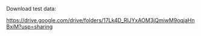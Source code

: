 Download test data: 

https://drive.google.com/drive/folders/17Lk4D_RlJYxAOM3jQmiwM9oqjaHnBxiM?usp=sharing
